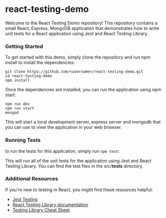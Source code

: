 # react-testing-demo

Welcome to the React Testing Demo repository! This repository contains a small React, Express, MongoDB application that demonstrates how to write unit tests for a React application using Jest and React Testing Library.

### Getting Started

To get started with this demo, simply clone the repository and run npm install to install the dependencies:

```
git clone https://github.com/<username>/react-testing-demo.git
cd react-testing-demo
npm install
```

Once the dependencies are installed, you can run the application using npm start:

```
npm run dev
npm run start
mongod
```

This will start a local development server, express server and mongodb that you can use to view the application in your web browser.

### Running Tests

to run the tests for this application, simply run `npm test`:

This will run all of the unit tests for the application using Jest and React Testing Library. You can find the test files in the src/__tests__ directory.

### Additional Resources

If you're new to testing in React, you might find these resources helpful:

* [Jest Testing](https://jestjs.io/docs/getting-started)
* [React Testing Library documentation](https://testing-library.com/docs/react-testing-library/intro/)
* [Testing Library Cheat Sheet](https://testing-library.com/docs/react-testing-library/cheatsheet/)